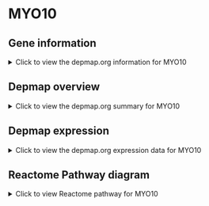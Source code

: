 <h1>MYO10</h1>

<h2>Gene information</h2>
<details>
  <summary>Click to view the depmap.org information for MYO10</summary>
  <iframe src="https://depmap.org/portal/gene/MYO10?tab=about" style="border:none;width:100%;height:800px"></iframe>
</details>

<h2>Depmap overview</h2>
<details>
  <summary>Click to view the depmap.org summary for MYO10</summary>
  <iframe src="https://depmap.org/portal/gene/MYO10?tab=overview" style="border:none;width:100%;height:800px"></iframe>
</details>

<h2>Depmap expression</h2>
<details>
  <summary>Click to view the depmap.org expression data for MYO10</summary>
  <iframe src="https://depmap.org/portal/gene/MYO10?tab=characterization" style="border:none;width:100%;height:800px"></iframe>
</details>



<h2>Reactome Pathway diagram</h2>
<details>
  <summary>Click to view Reactome pathway for MYO10</summary>
  <p>Regulation of actin dynamics for phagocytic cup formation</p>
  <iframe src="https://reactome.org/PathwayBrowser/#/R-HSA-2029482" style="border:none;width:100%;height:800px"></iframe>
</details>



